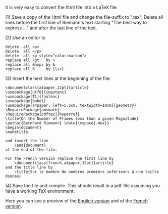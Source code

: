 It is very easy to convert the html file into a LaTeX file:

(1) Save a copy of the Html file and change the file-suffix to ".tex".
    Delete all lines before the first line of Riemann's text starting
    "The best way to express ..." and after the last line of the text.

(2) Use an editor to

    delete  all <p>
    delete  all </p>
    delete  all <p style="color:maroon">
    replace all \gt   by >
    replace all &amp; by &
    replace all ß     by {\ss}

(3) Insert the next lines at the beginning of the file:

    \documentclass[a4paper,12pt]{article}
    \usepackage[utf8]{inputenc}
    \usepackage[T1]{fontenc}
    \usepackage{babel}
    \usepackage[a4paper, left=5.5cm, textwidth=10cm]{geometry}
    \RequirePackage{amsmath}
    \RequirePackage[pdftex]{hyperref}
    \title{On the Number of Primes less than a given Magnitude}
    \author{Bernhard Riemann} \date{\vspace{-4ex}}
    \begin{document}
    \maketitle

    and insert the line
        \end{document}
    at the end of the file.

    For the French version replace the first line by
        \documentclass[french,a4paper,12pt]{article}
    and the title line by
        \title{Sur le nombre de nombres premiers inférieurs à une taille donnée}

(4) Save the file and compile. This should result in a pdf-file
    assuming you have a working TeX environment.

Here you can see a preview of the [Englich version](http://luschny.de/math/zeta/OnTheNumberOfPrimesLessThanAGivenMagnitude.pdf)
and of the [French version](http://luschny.de/math/zeta/SurLeNombresPremiers.pdf).
